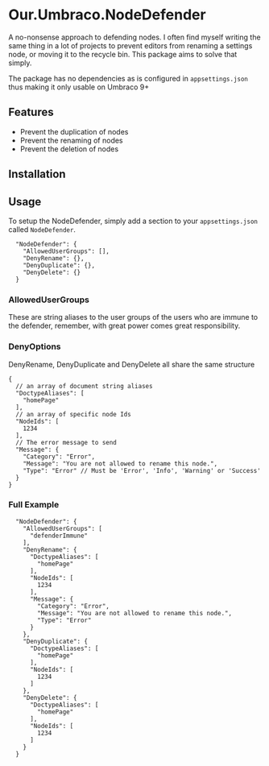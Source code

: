 
# Our.Umbraco.NodeDefender

A no-nonsense approach to defending nodes. I often find myself writing the same thing in a lot of projects to prevent editors from renaming a settings node, or moving it to the recycle bin. This package aims to solve that simply.



The package has no dependencies as is configured in `appsettings.json` thus making it only usable on Umbraco 9+




## Features

- Prevent the duplication of nodes
- Prevent the renaming of nodes 
- Prevent the deletion of nodes


## Installation


    
## Usage

To setup the NodeDefender, simply add a section to your `appsettings.json` called `NodeDefender`.


```
  "NodeDefender": {
    "AllowedUserGroups": [],
    "DenyRename": {},
    "DenyDuplicate": {},
    "DenyDelete": {}
  }
```

### AllowedUserGroups
These are string aliases to the user groups of the users who are immune to the defender, remember, with great power comes great responsibility.

### DenyOptions
DenyRename, DenyDuplicate and DenyDelete all share the same structure
```
{
  // an array of document string aliases
  "DoctypeAliases": [ 
    "homePage"
  ],
  // an array of specific node Ids
  "NodeIds": [
    1234
  ],
  // The error message to send
  "Message": {
    "Category": "Error",
    "Message": "You are not allowed to rename this node.",
    "Type": "Error" // Must be 'Error', 'Info', 'Warning' or 'Success'
  }
}
```

### Full Example
```
  "NodeDefender": {
    "AllowedUserGroups": [
      "defenderImmune"
    ],
    "DenyRename": {
      "DoctypeAliases": [
        "homePage"
      ],
      "NodeIds": [
        1234
      ],
      "Message": {
        "Category": "Error",
        "Message": "You are not allowed to rename this node.",
        "Type": "Error"
      }
    },
    "DenyDuplicate": {
      "DoctypeAliases": [
        "homePage"
      ],
      "NodeIds": [
        1234
      ]
    },
    "DenyDelete": {
      "DoctypeAliases": [
        "homePage"
      ],
      "NodeIds": [
        1234
      ]
    }
  }
  ```

